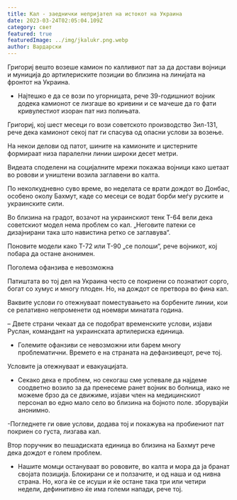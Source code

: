 ```yaml
---
title: Кал - заеднички непријател на истокот на Украина
date: 2023-03-24T02:05:04.109Z
category: свет
featured: true
featuredImage: ../img/jkalukr.png.webp
author: Вардарски
---
```


Григориј вешто возеше камион по калливиот пат за да достави војници и муниција до артилериските позиции во близина на линијата на фронтот на Украина.

- Најтешко е да се вози по угорницата, рече 39-годишниот војник додека камионот се лизгаше во кривини и се мачеше да го фати кривулестиот изоран пат низ полињата.

Григориј, кој шест месеци го вози советското производство Зил-131, рече дека камионот секој пат ги спасува од опасни услови за возење.

На некои делови од патот, шините на камионите и цистерните формираат низа паралелни линии широки десет метри.

Видеата споделени на социјалните мрежи покажаа војници како шетаат во ровови и уништени возила заглавени во калта.

По неколкудневно суво време, во неделата се врати дождот во Донбас, особено околу Бахмут, каде со месеци се водат борби меѓу руските и украинските сили.

Во близина на градот, возачот на украинскиот тенк Т-64 вели дека советскиот модел нема проблем со кал. „Неговите патеки се дизајнирани така што навистина ретко се заглавува“.

Поновите модели како Т-72 или Т-90 „се полоши“, рече војникот, кој побара да остане анонимен.

Поголема офанзива е невозможна

Патиштата во тој дел на Украина често се покриени со познатиот сорго, богат со хумус и многу плоден. Но, на дождот се претвора во фина кал.

Ваквите услови го отежнуваат поместувањето на борбените линии, кои се релативно непроменети од ноември минатата година.

– Двете страни чекаат да се подобрат временските услови, изјави Руслан, командант на украинската артилериска единица.

- Големите офанзиви се невозможни или барем многу проблематични. Времето е на страната на дефанзивецот, рече тој.

Условите ја отежнуваат и евакуацијата.

- Секако дека е проблем, но секогаш сме успевале да најдеме соодветно возило за да пренесеме ранет војник во болница, иако не можеме брзо да се движиме, изјави член на медицинскиот персонал во едно мало село во близина на бојното поле. зборувајќи анонимно.

\-Погледнете ги овие услови, додава тој и покажува на пробиениот пат покриен со густа, лизгава кал.

Втор поручник во пешадиската единица во близина на Бахмут рече дека дождот е голем проблем.

- Нашите момци остануваат во рововите, во калта и мора да ја бранат својата позиција. Блокирани се и ползачите, и од наша и од нивна страна. Но, кога ќе се исуши и ќе остане така три или четири недели, дефинитивно ќе има големи напади, рече тој.
